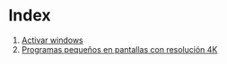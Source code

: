 <!-- TITLE: Windows -->
<!-- SUBTITLE: Lista de soluciones para windows -->

# Index
1. <a href="http://192.168.1.128/Windows/activar-windows"> Activar windows </a>
2. <a href="http://192.168.1.128/Windows/porgramas-pequenos-4k"> Programas pequeños en pantallas con resolución 4K </a>